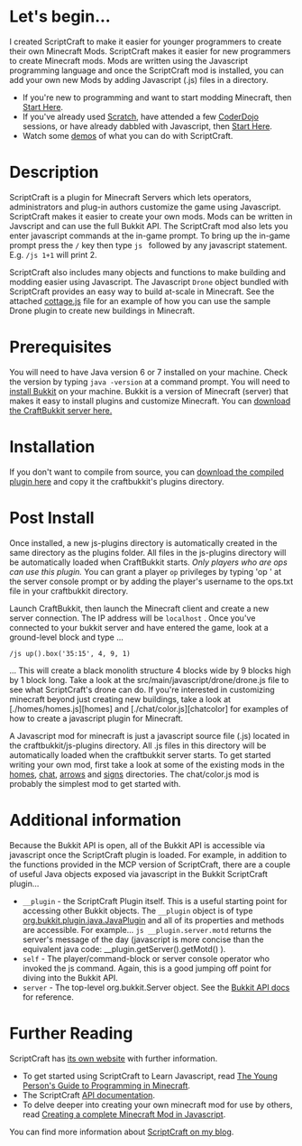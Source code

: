 # Let's begin...

I created ScriptCraft to make it easier for younger programmers to
create their own Minecraft Mods. ScriptCraft makes it easier for new
programmers to create Minecraft mods. Mods are written using the
Javascript programming language and once the ScriptCraft mod is
installed, you can add your own new Mods by adding Javascript (.js)
files in a directory.

 * If you're new to programming and want to start modding Minecraft, then [Start Here][ypgpm].
 * If you've already used [Scratch][scr], have attended a few [CoderDojo][cd] sessions, or have already dabbled with Javascript, then [Start Here][cda].
 * Watch some [demos][ytpl] of what you can do with ScriptCraft.

# Description

ScriptCraft is a plugin for Minecraft Servers which lets
operators, administrators and plug-in authors customize the game using
Javascript.  ScriptCraft makes it easier to create your own mods. Mods
can be written in Javscript and can use the full Bukkit API.  The
ScriptCraft mod also lets you enter javascript commands at the in-game
prompt.  To bring up the in-game prompt press the `/` key then type
`js ` followed by any javascript statement.  E.g. `/js 1+1` will print
2.

ScriptCraft also includes many objects and functions to make building
and modding easier using Javascript. The Javascript `Drone` object
bundled with ScriptCraft provides an easy way to build at-scale in
Minecraft. See the attached [cottage.js][cottage] file for an example
of how you can use the sample Drone plugin to create new buildings in
Minecraft.

[drone]: https://github.com/walterhiggins/ScriptCraft/tree/master/src/main/javascript/drone/drone.js
[cottage]: https://github.com/walterhiggins/ScriptCraft/tree/master/src/main/javascript//drone/cottage.js

Prerequisites
=============
You will need to have Java version 6 or 7 installed on your
machine. Check the version by typing `java -version` at a command
prompt.  You will need to [install Bukkit][ib] on your machine. Bukkit
is a version of Minecraft (server) that makes it easy to install
plugins and customize Minecraft.  You can [download the CraftBukkit
server here.][cbdl]

Installation
============
If you don't want to compile from source, you can [download the
compiled plugin here][dl] and copy it the craftbukkit's plugins
directory.

Post Install
============
Once installed, a new js-plugins directory is automatically created in
the same directory as the plugins folder.  All files in the js-plugins
directory will be automatically loaded when CraftBukkit starts.  *Only
players who are ops can use this plugin.* You can grant a player `op`
privileges by typing 'op <username>' at the server console prompt or
by adding the player's username to the ops.txt file in your
craftbukkit directory.

Launch CraftBukkit, then launch the Minecraft client and create a new
server connection. The IP address will be `localhost` . Once you've
connected to your bukkit server and have entered the game, look at a
ground-level block and type ...

    /js up().box('35:15', 4, 9, 1)

... This will create a black monolith structure 4 blocks wide by 9
blocks high by 1 block long.  Take a look at the
src/main/javascript/drone/drone.js file to see what ScriptCraft's
drone can do.  If you're interested in customizing minecraft beyond
just creating new buildings, take a look at [./homes/homes.js][homes]
and [./chat/color.js][chatcolor] for examples of how to create a
javascript plugin for Minecraft.

[ho]: blob/master/src/main/javascript/plugins/homes/homes.js
[ch]: blob/master/src/main/javascript/plugins/chat/color.js
[ar]: blob/master/src/main/javascript/plugins/arrows/arrows.js
[si]: blob/master/src/main/javascript/modules/signs/menu.js

A Javascript mod for minecraft is just a javascript source file (.js)
located in the craftbukkit/js-plugins directory. All .js files in this
directory will be automatically loaded when the craftbukkit server
starts. To get started writing your own mod, first take a look at some
of the existing mods in the [homes][ho], [chat][ch], [arrows][ar] and
[signs][si] directories. The chat/color.js mod is probably the
simplest mod to get started with.

Additional information
======================
Because the Bukkit API is open, all of the Bukkit API is accessible
via javascript once the ScriptCraft plugin is loaded. For example, in
addition to the functions provided in the MCP version of ScriptCraft,
there are a couple of useful Java objects exposed via javascript in
the Bukkit ScriptCraft plugin...

 * `__plugin` - the ScriptCraft Plugin itself. This is a useful
   starting point for accessing other Bukkit objects. The `__plugin`
   object is of type [org.bukkit.plugin.java.JavaPlugin][api] and all
   of its properties and methods are accessible. For example... `js
   __plugin.server.motd` returns the server's message of the day
   (javascript is more concise than the equivalent java code:
   __plugin.getServer().getMotd() ).
 * `self` - The player/command-block or server console operator who
   invoked the js command. Again, this is a good jumping off point for
   diving into the Bukkit API.
 * `server` - The top-level org.bukkit.Server object. See the [Bukkit API docs][bukapi] for reference.

[dl]: http://scriptcraftjs.org/download
[api]: http://jd.bukkit.org/apidocs/org/bukkit/plugin/java/JavaPlugin.html
[ib]: http://wiki.bukkit.org/Setting_up_a_server
[cbdl]: http://dl.bukkit.org/downloads/craftbukkit/
[bukapi]: http://jd.bukkit.org/apidocs/

Further Reading
===============

ScriptCraft has [its own website][website] with further information.

 * To get started using ScriptCraft to Learn Javascript, read [The Young Person's Guide to Programming in Minecraft][yp].
 * The ScriptCraft [API documentation][api].
 * To delve deeper into creating your own minecraft mod for use by others, read [Creating a complete Minecraft Mod in  Javascript][mm].

You can find more information about [ScriptCraft on my blog][blog].

[blog]: http://walterhiggins.net/blog/cat-index-scriptcraft.html
[buk]: https://github.com/walterhiggins/ScriptCraft/blob/master/bukkit.md
[yp]: docs/YoungPersonsGuideToProgrammingMinecraft.md
[mm]: http://walterhiggins.net/blog/ScriptCraft-1-Month-later
[api]: https://github.com/walterhiggins/ScriptCraft/blob/master/docs/api.md
[website]: http://scriptcraftjs.org/
[ypgpm]: docs/YoungPersonsGuideToProgrammingMinecraft.md
[cd]: http://coderdojo.com/
[scr]: http://scratch.mit.edu/
[cda]: http://cdathenry.wordpress.com/category/modderdojo/
[ytpl]: http://www.youtube.com/watch?v=DDp20SKm43Y&list=PL4Tw0AgXQZH5BiFHqD2hXyXQi0-qFbGp_
